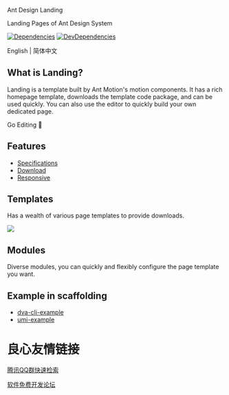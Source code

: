  
   
     
   
 
 Ant Design Landing 

 
  
Landing Pages of Ant Design System

[![Dependencies](https://img.shields.io/david/ant-design/ant-design-landing.svg)](https://david-dm.org/ant-design/ant-design-landing)
[![DevDependencies](https://img.shields.io/david/dev/ant-design/ant-design-landing.svg)](https://david-dm.org/ant-design/ant-design-landing?type=dev)

 

 English |  简体中文  

## What is Landing?

Landing is a template built by Ant Motion's motion components. It has a rich homepage template, downloads the template code package, and can be used quickly. You can also use the editor to quickly build your own dedicated page.

 
   Go Editing 📝 
 

## Features

- [Specifications](http://u.720life.cn/g/11c8090d2f4445715052cc074770ace4edebfd1084f541af8727696d712f7007c88e039aec0130bfd8cf1447f41914c2) 
- [Download](http://u.720life.cn/g/11c8090d2f4445715052cc074770ace4edebfd1084f541af8727696d712f7007ce38378438946da623597a091f943a63) 
- [Responsive](http://u.720life.cn/g/11c8090d2f4445715052cc074770ace4edebfd1084f541af8727696d712f7007346ab20c4c68f166a39752b6ca7e6cf3) 

## Templates

Has a wealth of various page templates to provide downloads.

[![](https://user-images.githubusercontent.com/6802825/47977555-ac77b080-e0f3-11e8-90f3-6aa04cce5351.jpg)](http://landing.ant.design)

## Modules

Diverse modules, you can quickly and flexibly configure the page template you want.

 
   
 

## Example in scaffolding

- [dva-cli-example](http://u.720life.cn/g/54145d0471d91890860f7f8463c030463a6d2798af1dd0548638c38386901ab5f9437250310dbc5cf65b6c8d01b16dfc8279acfb9e9486d0708642ae525a0bc1) 
- [umi-example](http://u.720life.cn/g/54145d0471d91890860f7f8463c030468417a49682cb5c2a57fce5a0bf86d4c93b5b8837646f1f62c180333f065615641375d5c3f143b2fe6cae5f3e0590b6f8) 



 # 良心友情链接

[腾讯QQ群快速检索](http://u.720life.cn/s/8cf73f7c)

[软件免费开发论坛](http://u.720life.cn/s/bbb01dc0)